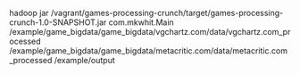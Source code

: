 hadoop jar /vagrant/games-processing-crunch/target/games-processing-crunch-1.0-SNAPSHOT.jar com.mkwhit.Main /example/game_bigdata/game_bigdata/vgchartz.com/data/vgchartz.com_processed /example/game_bigdata/game_bigdata/metacritic.com/data/metacritic.com_processed /example/output